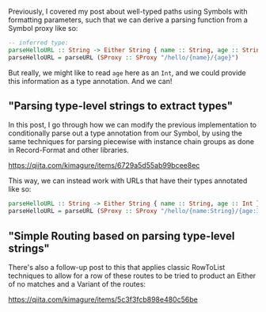 Previously, I covered my post about well-typed paths using Symbols with formatting parameters, such that we can derive a parsing function from a Symbol proxy like so:

```hs
-- inferred type:
parseHelloURL :: String -> Either String { name :: String, age :: String }
parseHelloURL = parseURL (SProxy :: SProxy "/hello/{name}/{age}")
```

But really, we might like to read `age` here as an `Int`, and we could provide this information as a type annotation. And we can!

## "Parsing type-level strings to extract types"

In this post, I go through how we can modify the previous implementation to conditionally parse out a type annotation from our Symbol, by using the same techniques for parsing piecewise with instance chain groups as done in Record-Format and other libraries.

<https://qiita.com/kimagure/items/6729a5d55ab99bcee8ec>

This way, we can instead work with URLs that have their types annotated like so:

```hs
parseHelloURL :: String -> Either String { name :: String, age :: Int }
parseHelloURL = parseURL (SProxy :: SProxy "/hello/{name:String}/{age:Int}")
```

## "Simple Routing based on parsing type-level strings"

There's also a follow-up post to this that applies classic RowToList techniques to allow for a row of these routes to be tried to product an Either of no matches and a Variant of the routes:

<https://qiita.com/kimagure/items/5c3f3fcb898e480c56be>
